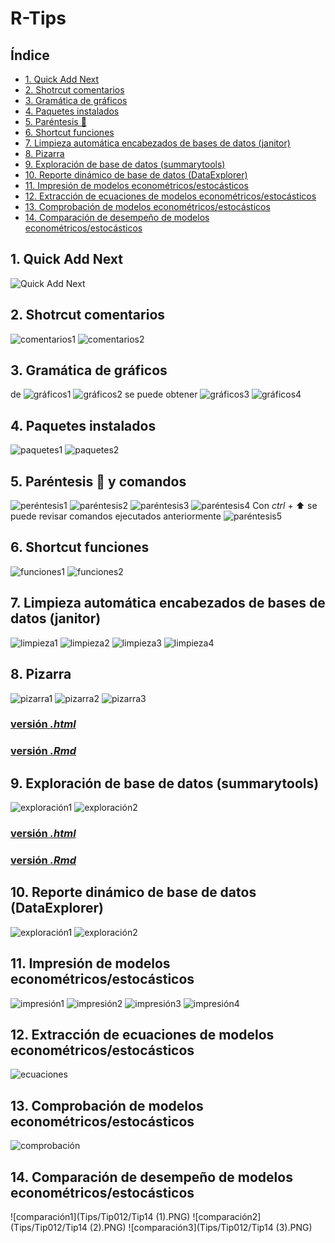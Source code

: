 # R-Tips
## Índice
- [1. Quick Add Next](#Qick-Add-Next)
- [2. Shotrcut comentarios](#comentarios)
- [3. Gramática de gráficos](#gráficos)
- [4. Paquetes instalados](#paquetes)
- [5. Paréntesis 🌈 ](#paréntesis)
- [6. Shortcut funciones](#shorcut-funciones)
- [7. Limpieza automática encabezados de bases de datos (janitor)](#limpieza-df)
- [8. Pizarra](#pizzarra)
- [9. Exploración de base de datos (summarytools)](#exploración-df)
- [10. Reporte dinámico de base de datos (DataExplorer)](#reporte-df)
- [11. Impresión de modelos econométricos/estocásticos](#impresión-modelos)
- [12. Extracción de ecuaciones de modelos econométricos/estocásticos](#ecuaciones-modelos)
- [13. Comprobación de modelos econométricos/estocásticos](#comprobación-modelos)
- [14. Comparación de desempeño de modelos econométricos/estocásticos](#comparación-modelos)

## 1. Quick Add Next <a name="Qick-Add-Next"></a>
![Quick Add Next](Tips/Tip001/tip1_Trim.gif)
## 2. Shotrcut comentarios <a name="comentarios"></a>
![comentarios1](Tips/Tip002/tip2.gif)
![comentarios2](Tips/Tip002/tip2.png)
## 3. Gramática de gráficos <a name="gráficos"></a>
de
![gráficos1](Tips/Tip003/Slide1.PNG)
![gráficos2](Tips/Tip003/Slide2.PNG)
se puede obtener
![gráficos3](Tips/Tip003/Slide3.PNG)
![gráficos4](Tips/Tip003/Slide4.PNG)
## 4. Paquetes instalados <a name="paquetes"></a>
![paquetes1](Tips/Tip004/tip4.gif)
![paquetes2](Tips/Tip004/tip4_2.png)
## 5. Paréntesis 🌈 y comandos  <a name="paréntesis"></a>
![peréntesis1](Tips/Tip005/TIP5_2.png)
![paréntesis2](Tips/Tip005/TIP5_1.png)
![paréntesis3](Tips/Tip005/TIP5_3.png)
![paréntesis4](Tips/Tip005/TIP5_4.png)
Con *ctrl* + ⬆ se puede revisar comandos ejecutados anteriormente 
![paréntesis5](Tips/Tip005/tip5_P2.gif)
## 6. Shortcut funciones <a name="shorcut-funciones"></a>
![funciones1](Tips/Tip006/tip6.gif)
![funciones2](Tips/Tip006/tip6.PNG)
## 7. Limpieza automática encabezados de bases de datos (janitor) <a name="limpieza-df"></a>
![limpieza1](Tips/Tip007/Tip7_1.png)
![limpieza2](Tips/Tip007/Tip7_3.png)
![limpieza3](Tips/Tip007/Tip7_2.png)
![limpieza4](Tips/Tip007/tip7.png)
## 8. Pizarra <a name="pizzarra"></a>
![pizarra1](Tips/Tip008/tip8.gif)
![pizarra2](Tips/Tip008/tip8_Print.PNG)
![pizarra3](Tips/Tip008/Tip8_P1.png)
### [versión *.html*](https://github.com/seya-ecuador/R-Tips/blob/main/Tips/Tip008/Seya_pizarra.html)
### [versión *.Rmd*](https://github.com/seya-ecuador/R-Tips/blob/main/Tips/Tip008/Seya_pizarra.Rmd)
## 9. Exploración de base de datos (summarytools) <a name="exploración-df"></a>
![exploración1](Tips/Tip009/tip9.gif)
![exploración2](Tips/Tip009/tip9.png)
### [versión *.html*](https://github.com/seya-ecuador/R-Tips/blob/main/Tips/Tip009/SEYA_exploracion_bdd.html)
### [versión *.Rmd*](https://github.com/seya-ecuador/R-Tips/blob/main/Tips/Tip009/SEYA_exploracion_bdd.Rmd)
## 10. Reporte dinámico de base de datos (DataExplorer) <a name="reporte-df"></a>
![exploración1](Tips/Tip010/tip10.gif)
![exploración2](Tips/Tip010/tip10.png)
## 11. Impresión de modelos econométricos/estocásticos <a name="impresión-modelos"></a>
![impresión1](Tips/Tip011/tip11_1.PNG)
![impresión2](Tips/Tip011/Tip11_2.PNG)
![impresión3](Tips/Tip011/Tip11_3.PNG)
![impresión4](Tips/Tip011/Tip11_4.PNG)
## 12. Extracción de ecuaciones de modelos econométricos/estocásticos <a name="ecuaciones-modelos"></a>
![ecuaciones](Tips/Tip012/tip12.png)
## 13. Comprobación de modelos econométricos/estocásticos <a name="comprobación-modelos"></a>
![comprobación](Tips/Tip012/tip13.png)
## 14. Comparación de desempeño de modelos econométricos/estocásticos <a name="comparación-modelos"></a>
![comparación1](Tips/Tip012/Tip14 (1).PNG)
![comparación2](Tips/Tip012/Tip14 (2).PNG)
![comparación3](Tips/Tip012/Tip14 (3).PNG)


